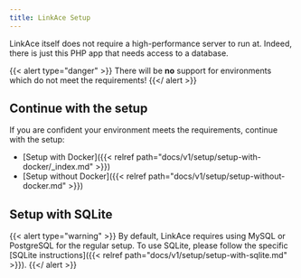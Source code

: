 ```yaml
---
title: LinkAce Setup
---
```


LinkAce itself does not require a high-performance server to run at. Indeed, there is just this PHP app that needs access to a database.

{{< alert type="danger" >}}
There will be **no** support for environments which do not meet the requirements!
{{</ alert >}}


## Continue with the setup

If you are confident your environment meets the requirements, continue with the setup:

* [Setup with Docker]({{< relref path="docs/v1/setup/setup-with-docker/_index.md" >}})
* [Setup without Docker]({{< relref path="docs/v1/setup/setup-without-docker.md" >}})


## Setup with SQLite

{{< alert type="warning" >}}
By default, LinkAce requires using MySQL or PostgreSQL for the regular setup. To use SQLite, please follow the specific [SQLite instructions]({{< relref path="docs/v1/setup/setup-with-sqlite.md" >}}).
{{</ alert >}}
